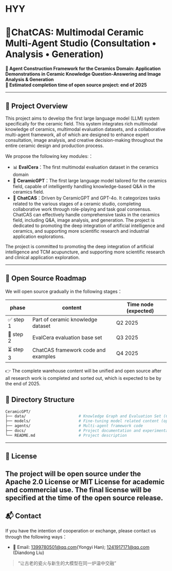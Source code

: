 # HYY
# 🏺ChatCAS: Multimodal Ceramic Multi-Agent Studio (Consultation • Analysis • Generation)

**🔬 Agent Construction Framework for the Ceramics Domain: Application Demonstrations in Ceramic Knowledge Question-Answering and Image Analysis & Generation**  
**📅 Estimated completion time of open source project: end of 2025**

---

## 📖 Project Overview
This project aims to develop the first large language model (LLM) system specifically for the ceramic field. This system integrates rich multimodal knowledge of ceramics, multimodal evaluation datasets, and a collaborative multi-agent framework, all of which are designed to enhance expert consultation, image analysis, and creative decision-making throughout the entire ceramic design and production process.

We propose the following key modules:：
- 📊 **EvalCera**：The first multimodal evaluation dataset in the ceramics domain
- 🏺 **CeramicGPT**：The first large language model tailored for the ceramics field, capable of intelligently handling knowledge-based Q&A in the ceramics field.
- 🤖 **ChatCAS**：Driven by CeramicGPT and GPT-4o. It categorizes tasks related to the various stages of a ceramic studio, completing collaborative work through role-playing and task goal consensus. ChatCAS can effectively handle comprehensive tasks in the ceramics field, including Q&A, image analysis, and generation.
The project is dedicated to promoting the deep integration of artificial intelligence and ceramics, and supporting more scientific research and industrial application explorations.

The project is committed to promoting the deep integration of artificial intelligence and TCM acupuncture, and supporting more scientific research and clinical application exploration.

---

## 📌 Open Source Roadmap

We will open source gradually in the following stages：

| phase |  content | Time node (expected) |
|------|------|----------------|
| ✅ step 1 | Part of ceramic knowledge dataset | Q2 2025 |
| 🚧 step 2 | EvalCera evaluation base set | Q3 2025 |
| ⏳ step 3 | ChatCAS framework code and examples | Q4 2025 |

👉 The complete warehouse content will be unified and open source after all research work is completed and sorted out, which is expected to be by the end of 2025.


## 📁 Directory Structure

```bash
CeramicGPT/
├── data/                       # Knowledge Graph and Evaluation Set (Coming soon)
├── models/                     # Fine-tuning model related content (open source planned)
├── agents/                     # Multi-agent framework code
├── docs/                       # Project documentation and experimental details
└── README.md                   # Project description
```

---

## 📜 License

The project will be open source under the Apache 2.0 License or MIT License for academic and commercial use. The final license will be specified at the time of the open source release.
---

## 📬 Contact

If you have the intention of cooperation or exchange, please contact us through the following ways：

- 📧 Email: 1399780501@qq.com(Yongyi Han); 1241917171@qq.com (Diandong Liu)

> “让古老的瓷火与新生的大模型在同一炉温中交融”
